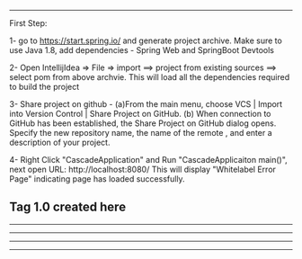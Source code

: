 
-------------------------------------------------------------------------------------------------------------
First Step: 

1- go to  https://start.spring.io/ and generate project archive.
   Make sure to use Java 1.8, add dependencies - Spring Web and SpringBoot Devtools
   
2- Open IntellijIdea => File =>  import ==> project from existing sources ==> select pom from above archvie. 
   This will load all the dependencies required to build the project

3- Share project on github - 
   (a)From the main menu, choose VCS | Import into Version Control | Share Project on GitHub.
   (b) When connection to GitHub has been established, the Share Project on GitHub dialog opens. Specify the new repository name, the name of the remote , and enter a description of your project.

4- Right Click "CascadeApplication" and Run "CascadeApplicaiton main()", next open URL: http://localhost:8080/
   This will display "Whitelabel Error Page" indicating page has loaded successfully. 
   
Tag 1.0 created here
-------------------------------------------------------------------------------------------------------------

-------------------------------------------------------------------------------------------------------------


-------------------------------------------------------------------------------------------------------------


-------------------------------------------------------------------------------------------------------------


-------------------------------------------------------------------------------------------------------------